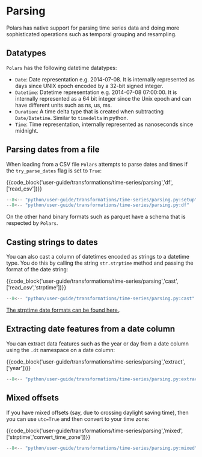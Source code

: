# Parsing

Polars has native support for parsing time series data and doing more sophisticated operations such as temporal grouping and resampling.

## Datatypes

`Polars` has the following datetime datatypes:

- `Date`: Date representation e.g. 2014-07-08. It is internally represented as days since UNIX epoch encoded by a 32-bit signed integer.
- `Datetime`: Datetime representation e.g. 2014-07-08 07:00:00. It is internally represented as a 64 bit integer since the Unix epoch and can have different units such as ns, us, ms.
- `Duration`: A time delta type that is created when subtracting `Date/Datetime`. Similar to `timedelta` in python.
- `Time`: Time representation, internally represented as nanoseconds since midnight.

## Parsing dates from a file

When loading from a CSV file `Polars` attempts to parse dates and times if the `try_parse_dates` flag is set to `True`:

{{code_block('user-guide/transformations/time-series/parsing','df',['read_csv'])}}

```python exec="on" result="text" session="user-guide/transformations/ts/parsing"
--8<-- "python/user-guide/transformations/time-series/parsing.py:setup"
--8<-- "python/user-guide/transformations/time-series/parsing.py:df"
```

On the other hand binary formats such as parquet have a schema that is respected by `Polars`.

## Casting strings to dates

You can also cast a column of datetimes encoded as strings to a datetime type. You do this by calling the string `str.strptime` method and passing the format of the date string:

{{code_block('user-guide/transformations/time-series/parsing','cast',['read_csv','strptime'])}}

```python exec="on" result="text" session="user-guide/transformations/ts/parsing"
--8<-- "python/user-guide/transformations/time-series/parsing.py:cast"
```

[The strptime date formats can be found here.](https://docs.rs/chrono/latest/chrono/format/strftime/index.html).

## Extracting date features from a date column

You can extract data features such as the year or day from a date column using the `.dt` namespace on a date column:

{{code_block('user-guide/transformations/time-series/parsing','extract',['year'])}}

```python exec="on" result="text" session="user-guide/transformations/ts/parsing"
--8<-- "python/user-guide/transformations/time-series/parsing.py:extract"
```

## Mixed offsets

If you have mixed offsets (say, due to crossing daylight saving time),
then you can use `utc=True` and then convert to your time zone:

{{code_block('user-guide/transformations/time-series/parsing','mixed',['strptime','convert_time_zone'])}}

```python exec="on" result="text" session="user-guide/transformations/ts/parsing"
--8<-- "python/user-guide/transformations/time-series/parsing.py:mixed"
```
